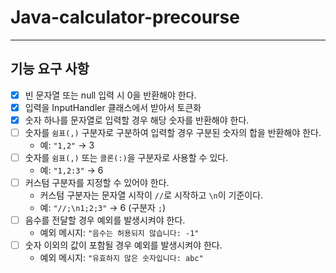 # Java-calculator-precourse

---
## 기능 요구 사항

- [x] 빈 문자열 또는 null 입력 시 0을 반환해야 한다.
- [x] 입력을 InputHandler 클래스에서 받아서 토큰화
- [x] 숫자 하나를 문자열로 입력할 경우 해당 숫자를 반환해야 한다.
- [ ] 숫자를 `쉼표(,)` 구분자로 구분하여 입력할 경우 구분된 숫자의 합을 반환해야 한다.
  - 예: `"1,2"` → 3
- [ ] 숫자를 `쉼표(,)` 또는 `콜론(:)`을 구분자로 사용할 수 있다.
  - 예: `"1,2:3"` → 6
- [ ] 커스텀 구분자를 지정할 수 있어야 한다.
  - 커스텀 구분자는 문자열 시작이 `//`로 시작하고 `\n`이 기준이다.
  - 예: `"//;\n1;2;3"` → 6 (구분자 `;`)
- [ ] 음수를 전달할 경우 예외를 발생시켜야 한다.
  - 예외 메시지: `"음수는 허용되지 않습니다: -1"`
- [ ] 숫자 이외의 값이 포함될 경우 예외를 발생시켜야 한다.
  - 예외 메시지: `"유효하지 않은 숫자입니다: abc"`

